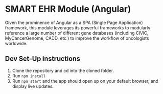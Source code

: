 # SMART EHR Module (Angular) #

Given the prominence of Angular as a SPA (Single Page Application) framework, this module leverages its powerful frameworks to modularly reference a large number of different gene databases (including CIViC, MyCancerGenome, CADD, etc.) to improve the workflow of oncologists worldwide.  

## Dev Set-Up instructions ##

1. Clone the repository and cd into the cloned folder.  
2. Run ```npm install```
3. Run ```npm start``` and the app should open up on your default browser, and display live updates.  